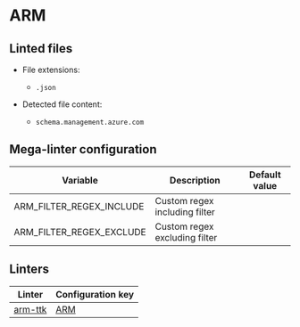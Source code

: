 <!-- markdownlint-disable MD003 MD020 MD033 MD041 -->
<!-- Generated by .automation/build.py, please do not update manually -->
<!-- Instead, update descriptor file at https://github.com/nvuillam/mega-linter/tree/master/megalinter/descriptors/arm.yml -->
# ARM

## Linted files

- File extensions:
  - `.json`

- Detected file content:
  - `schema.management.azure.com`

## Mega-linter configuration

| Variable | Description | Default value |
| ----------------- | -------------- | -------------- |
| ARM_FILTER_REGEX_INCLUDE | Custom regex including filter |  |
| ARM_FILTER_REGEX_EXCLUDE | Custom regex excluding filter |  |

## Linters

| Linter | Configuration key |
| ------ | ----------------- |
| [arm-ttk](arm_arm_ttk.md) | [ARM](arm_arm_ttk.md) |
